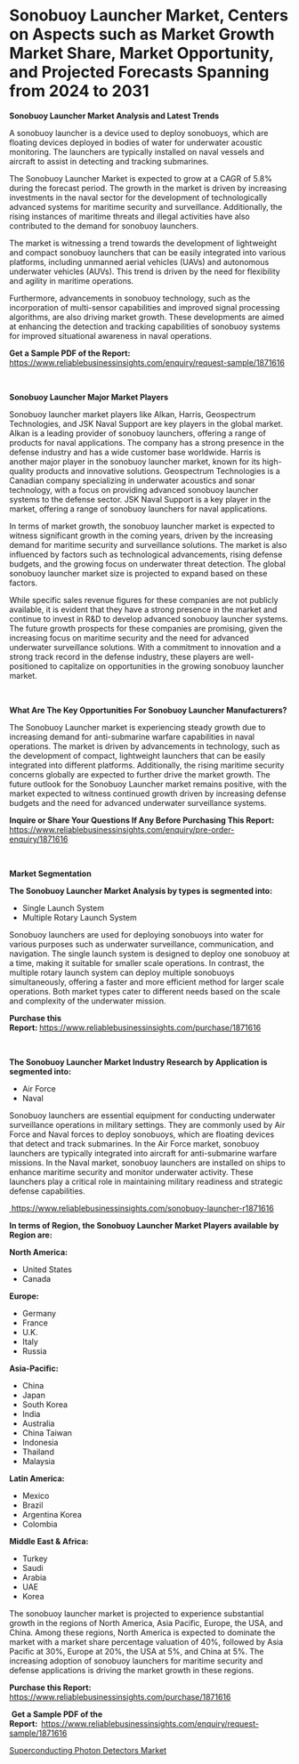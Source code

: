 <p><h1>Sonobuoy Launcher Market, Centers on Aspects such as Market Growth Market Share, Market Opportunity, and Projected Forecasts Spanning from 2024 to 2031</h1></p><p><strong>Sonobuoy Launcher Market Analysis and Latest Trends</strong></p>
<p><p>A sonobuoy launcher is a device used to deploy sonobuoys, which are floating devices deployed in bodies of water for underwater acoustic monitoring. The launchers are typically installed on naval vessels and aircraft to assist in detecting and tracking submarines.</p><p>The Sonobuoy Launcher Market is expected to grow at a CAGR of 5.8% during the forecast period. The growth in the market is driven by increasing investments in the naval sector for the development of technologically advanced systems for maritime security and surveillance. Additionally, the rising instances of maritime threats and illegal activities have also contributed to the demand for sonobuoy launchers.</p><p>The market is witnessing a trend towards the development of lightweight and compact sonobuoy launchers that can be easily integrated into various platforms, including unmanned aerial vehicles (UAVs) and autonomous underwater vehicles (AUVs). This trend is driven by the need for flexibility and agility in maritime operations.</p><p>Furthermore, advancements in sonobuoy technology, such as the incorporation of multi-sensor capabilities and improved signal processing algorithms, are also driving market growth. These developments are aimed at enhancing the detection and tracking capabilities of sonobuoy systems for improved situational awareness in naval operations.</p></p>
<p><strong>Get a Sample PDF of the Report:&nbsp;</strong> <a href="https://www.reliablebusinessinsights.com/enquiry/request-sample/1871616">https://www.reliablebusinessinsights.com/enquiry/request-sample/1871616</a></p>
<p>&nbsp;</p>
<p><strong>Sonobuoy Launcher Major Market Players</strong></p>
<p><p>Sonobuoy launcher market players like Alkan, Harris, Geospectrum Technologies, and JSK Naval Support are key players in the global market. Alkan is a leading provider of sonobuoy launchers, offering a range of products for naval applications. The company has a strong presence in the defense industry and has a wide customer base worldwide. Harris is another major player in the sonobuoy launcher market, known for its high-quality products and innovative solutions. Geospectrum Technologies is a Canadian company specializing in underwater acoustics and sonar technology, with a focus on providing advanced sonobuoy launcher systems to the defense sector. JSK Naval Support is a key player in the market, offering a range of sonobuoy launchers for naval applications.</p><p>In terms of market growth, the sonobuoy launcher market is expected to witness significant growth in the coming years, driven by the increasing demand for maritime security and surveillance solutions. The market is also influenced by factors such as technological advancements, rising defense budgets, and the growing focus on underwater threat detection. The global sonobuoy launcher market size is projected to expand based on these factors.</p><p>While specific sales revenue figures for these companies are not publicly available, it is evident that they have a strong presence in the market and continue to invest in R&D to develop advanced sonobuoy launcher systems. The future growth prospects for these companies are promising, given the increasing focus on maritime security and the need for advanced underwater surveillance solutions. With a commitment to innovation and a strong track record in the defense industry, these players are well-positioned to capitalize on opportunities in the growing sonobuoy launcher market.</p></p>
<p>&nbsp;</p>
<p><strong>What Are The Key Opportunities For Sonobuoy Launcher Manufacturers?</strong></p>
<p><p>The Sonobuoy Launcher market is experiencing steady growth due to increasing demand for anti-submarine warfare capabilities in naval operations. The market is driven by advancements in technology, such as the development of compact, lightweight launchers that can be easily integrated into different platforms. Additionally, the rising maritime security concerns globally are expected to further drive the market growth. The future outlook for the Sonobuoy Launcher market remains positive, with the market expected to witness continued growth driven by increasing defense budgets and the need for advanced underwater surveillance systems.</p></p>
<p><strong>Inquire or Share Your Questions If Any Before Purchasing This Report:</strong> <a href="https://www.reliablebusinessinsights.com/enquiry/pre-order-enquiry/1871616">https://www.reliablebusinessinsights.com/enquiry/pre-order-enquiry/1871616</a></p>
<p>&nbsp;</p>
<p><strong>Market Segmentation</strong></p>
<p><strong>The Sonobuoy Launcher Market Analysis by types is segmented into:</strong></p>
<p><ul><li>Single Launch System</li><li>Multiple Rotary Launch System</li></ul></p>
<p><p>Sonobuoy launchers are used for deploying sonobuoys into water for various purposes such as underwater surveillance, communication, and navigation. The single launch system is designed to deploy one sonobuoy at a time, making it suitable for smaller scale operations. In contrast, the multiple rotary launch system can deploy multiple sonobuoys simultaneously, offering a faster and more efficient method for larger scale operations. Both market types cater to different needs based on the scale and complexity of the underwater mission.</p></p>
<p><strong>Purchase this Report:&nbsp;</strong><a href="https://www.reliablebusinessinsights.com/purchase/1871616">https://www.reliablebusinessinsights.com/purchase/1871616</a></p>
<p>&nbsp;</p>
<p><strong>The Sonobuoy Launcher Market Industry Research by Application is segmented into:</strong></p>
<p><ul><li>Air Force</li><li>Naval</li></ul></p>
<p><p>Sonobuoy launchers are essential equipment for conducting underwater surveillance operations in military settings. They are commonly used by Air Force and Naval forces to deploy sonobuoys, which are floating devices that detect and track submarines. In the Air Force market, sonobuoy launchers are typically integrated into aircraft for anti-submarine warfare missions. In the Naval market, sonobuoy launchers are installed on ships to enhance maritime security and monitor underwater activity. These launchers play a critical role in maintaining military readiness and strategic defense capabilities.</p></p>
<p><a href="https://www.reliablebusinessinsights.com/sonobuoy-launcher-r1871616">&nbsp;https://www.reliablebusinessinsights.com/sonobuoy-launcher-r1871616</a></p>
<p><strong>In terms of Region, the Sonobuoy Launcher Market Players available by Region are:</strong></p>
<p>
    <p> <strong> North America: </strong>
        <ul>
            <li>United States</li>
            <li>Canada</li>
        </ul>
        </p> 
    <p> <strong> Europe: </strong>
        <ul>
            <li>Germany</li>
            <li>France</li>
            <li>U.K.</li>
            <li>Italy</li>
            <li>Russia</li>
        </ul>
        </p> 
    <p> <strong> Asia-Pacific: </strong>
        <ul>
            <li>China</li>
            <li>Japan</li>
            <li>South Korea</li>
            <li>India</li>
            <li>Australia</li>
            <li>China Taiwan</li>
            <li>Indonesia</li>
            <li>Thailand</li>
            <li>Malaysia</li>
        </ul>
        </p> 
    <p> <strong> Latin America: </strong>
        <ul>
            <li>Mexico</li>
            <li>Brazil</li>
            <li>Argentina Korea</li>
            <li>Colombia</li>
        </ul>
        </p> 
    <p> <strong> Middle East & Africa: </strong>
        <ul>
            <li>Turkey</li>
            <li>Saudi</li>
            <li>Arabia</li>
            <li>UAE</li>
            <li>Korea</li>
        </ul>
    </p>
    </p>
<p><p>The sonobuoy launcher market is projected to experience substantial growth in the regions of North America, Asia Pacific, Europe, the USA, and China. Among these regions, North America is expected to dominate the market with a market share percentage valuation of 40%, followed by Asia Pacific at 30%, Europe at 20%, the USA at 5%, and China at 5%. The increasing adoption of sonobuoy launchers for maritime security and defense applications is driving the market growth in these regions.</p></p>
<p><strong>Purchase this Report: </strong><a href="https://www.reliablebusinessinsights.com/purchase/1871616">https://www.reliablebusinessinsights.com/purchase/1871616</a></p>
<p>&nbsp;<strong>Get a Sample PDF of the Report:&nbsp;&nbsp;</strong><a href="https://www.reliablebusinessinsights.com/enquiry/request-sample/1871616">https://www.reliablebusinessinsights.com/enquiry/request-sample/1871616</a></p>
<p><strong></strong></p>
<p><p><a href="https://view.publitas.com/reportprime-1/superconducting-photon-detectors-industry-analysis-report-its-market-size-growing-with-a-cagr-of-11-2-by-applications-types-and-region-forecasted-for-period-from-2024-to-2031/">Superconducting Photon Detectors Market</a></p></p>